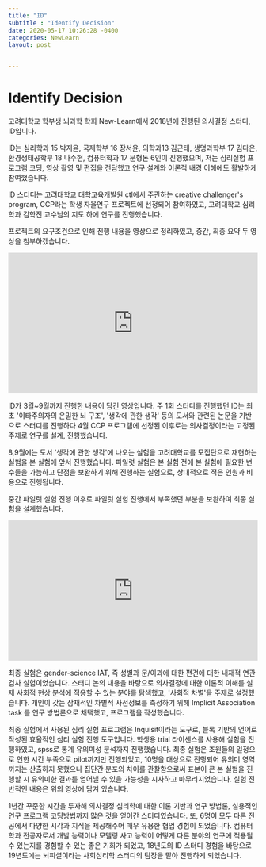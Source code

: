 ```yaml
---
title: "ID"
subtitle : "Identify Decision"
date: 2020-05-17 10:26:28 -0400
categories: NewLearn
layout: post


---
```


# Identify Decision

고려대학교 학부생 뇌과학 학회 New-Learn에서 2018년에 진행된 의사결정 스터디, ID입니다.

ID는 심리학과 15 박지윤, 국제학부 16 장서윤, 의학과13 김근태, 생명과학부 17 김다은, 환경생태공학부 18 나수현, 컴퓨터학과 17 문형돈 6인이 진행했으며, 저는 심리실험 프로그램 코딩, 영상 촬영 및 편집을 전담했고 연구 설계와 이론적 배경 이해에도 활발하게 참여했습니다.

ID 스터디는 고려대학교 대학교육개발원 ctl에서 주관하는 creative challenger's program, CCP라는 학생 자율연구 프로젝트에 선정되어 참여하였고, 고려대학교 심리학과 김학진 교수님의 지도 하에 연구를 진행했습니다.

프로젝트의 요구조건으로 인해 진행 내용을 영상으로 정리하였고, 중간, 최종 요약 두 영상을 첨부하겠습니다.

<style>.embed-container { position: relative; padding-bottom: 56.25%; height: 0; overflow: hidden; max-width: 100%; } .embed-container iframe, .embed-container object, .embed-container embed { position: absolute; top: 0; left: 0; width: 100%; height: 100%; }</style><div class='embed-container'><iframe src='https://www.youtube.com/embed//-v69hGSrZkg' frameborder='0' allowfullscreen></iframe></div>

ID가 3월~9월까지 진행한 내용이 담긴 영상입니다. 주 1회 스터디를 진행했던 ID는 최초 '이타주의자의 은밀한 뇌 구조', '생각에 관한 생각' 등의 도서와 관련된 논문을 기반으로 스터디를 진행하다 4월 CCP 프로그램에 선정된 이후로는 의사결정이라는 고정된 주제로 연구를 설계, 진행했습니다.

8,9월에는 도서 '생각에 관한 생각'에 나오는 실험을 고려대학교를 모집단으로 재현하는 실험을 본 실험에 앞서 진행했습니다. 파일럿 실험은 본 실험 전에 본 실험에 필요한 변수들을 가늠하고 단점을 보완하기 위해 진행하는 실험으로, 상대적으로 적은 인원과 비용으로 진행됩니다.

중간 파일럿 실험 진행 이후로 파일럿 실험 진행에서 부족했던 부분을 보완하여 최종 실험을 설계했습니다. 

<style>.embed-container { position: relative; padding-bottom: 56.25%; height: 0; overflow: hidden; max-width: 100%; } .embed-container iframe, .embed-container object, .embed-container embed { position: absolute; top: 0; left: 0; width: 100%; height: 100%; }</style><div class='embed-container'><iframe src='https://www.youtube.com/embed//cBFuF_TqQNo' frameborder='0' allowfullscreen></iframe></div>

최종 실험은 gender-science IAT, 즉 성별과 문/이과에 대한 편견에 대한 내재적 연관 검사 실험이었습니다. 스터디 논의 내용을 바탕으로 의사결정에 대한 이론적 이해를 실제 사회적 현상 분석에 적용할 수 있는 분야를 탐색했고, '사회적 차별'을 주제로 설정했습니다. 개인이 갖는 잠재적인 차별적 사전정보를 측정하기 위해 Implicit Association task 를 연구 방법론으로 채택했고, 프로그램을 작성했습니다.

최종 실험에서 사용된 심리 실험 프로그램은 Inquisit이라는 도구로, 블록 기반의 언어로 작성된 효율적인 심리 실험 진행 도구입니다. 학생용 trial 라이센스를 사용해 실험을 진행하였고, spss로 통계 유의미성 분석까지 진행했습니다. 최종 실험은 조원들의 일정으로 인한 시간 부족으로 pilot까지만 진행되었고, 10명을 대상으로 진행되어 유의미 영역까지는 산출하지 못했으나 집단간 분포의 차이를 관찰함으로써 표본이 큰 본 실험을 진행할 시 유의미한 결과를 얻어낼 수 있을 가능성을 시사하고 마무리지었습니다. 실험 전반적인 내용은 위의 영상에 담겨 있습니다.



1년간 꾸준한 시간을 투자해 의사결정 심리학에 대한 이론 기반과 연구 방법론, 실용적인 연구 프로그램 코딩방법까지 많은 것을 얻어간 스터디였습니다. 또, 6명이 모두 다른 전공에서 다양한 시각과 지식을 제공해주어 매우 유용한 협업 경험이 되었습니다. 컴퓨터학과 전공자로서 개발 능력이나 모델링 사고 능력이 어떻게 다른 분야의 연구에 적용될 수 있는지를 경험할 수 있는 좋은 기회가 되었고, 18년도의 ID 스터디 경험을 바탕으로 19년도에는 뇌피셜이라는 사회심리학 스터디의 팀장을 맡아 진행하게 되었습니다. 
